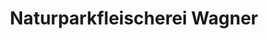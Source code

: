 ---
title: "Naturparkfleischerei Wagner"
url: /mittelherwigsdorf/naturparkfleischerei-wagner/
shop: Metzgerei
---